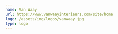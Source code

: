```yaml
---
name: Van Waay
url: https://www.vanwaayinterieurs.com/site/home
logo: /assets/img/logos/vanwaay.jpg
type: logo
---
```

